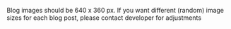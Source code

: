 Blog images should be 640 x 360 px.
If you want different (random) image sizes for each blog post, please contact developer for adjustments